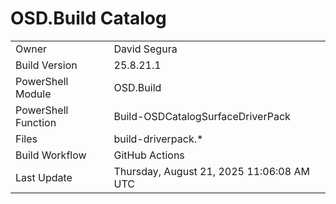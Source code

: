 ﻿# OSD.Build Catalog

| | |
|-|-|
| Owner | David Segura |
| Build Version | 25.8.21.1 |
| PowerShell Module | OSD.Build |
| PowerShell Function | Build-OSDCatalogSurfaceDriverPack |
| Files | build-driverpack.* |
| Build Workflow | GitHub Actions |
| Last Update | Thursday, August 21, 2025 11:06:08 AM UTC |
